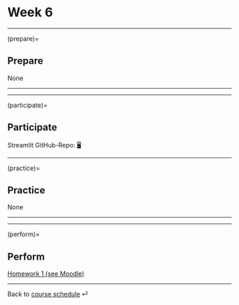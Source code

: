 # Week 6


---

(prepare)=
## Prepare

None

---

---


(participate)=
## Participate


Streamlit GitHub-Repo: [🖥](https://github.com/kirenz/streamlit-app)

---


(practice)=
## Practice


None


---

---

(perform)=
## Perform

[Homework 1 (see Moodle)](https://e-learning.hdm-stuttgart.de/moodle/mod/page/view.php?id=266397)

---

Back to [course schedule](../docs/course-schedule.md) ⏎
